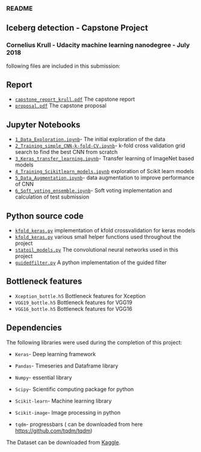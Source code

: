 ### README

## Iceberg detection - Capstone Project 

### Cornelius Krull - Udacity machine learning nanodegree - July 2018

following files are included in this submission:

## Report
- [`capstone_report_krull.pdf`](capstone_report_krull.pdf) The capstone report 
- [`proposal.pdf`](proposal.pdf) The capstone proposal
## Jupyter Notebooks
- [`1_Data_Exploration.ipynb`](http://nbviewer.jupyter.org/github/ckrull/statoil-iceberg-detection/blob/master/1_Data_Exploration.ipynb)- The initial exploration of the data
- [`2_Training_simple_CNN-k-fold-CV.ipynb`](http://nbviewer.jupyter.org/github/ckrull/statoil-iceberg-detection/blob/master/2_Training_simple_CNN-k-fold-CV.ipynb)-  k-fold cross validation grid search to find the best CNN from scratch 
- [`3_Keras_transfer_learning.ipynb`](http://nbviewer.jupyter.org/github/ckrull/statoil-iceberg-detection/blob/master/3_Keras_transfer_learning.ipynb)- Transfer learning of ImageNet based models
- [`4_Training_Scikitlearn_models.ipynb`](http://nbviewer.jupyter.org/github/ckrull/statoil-iceberg-detection/blob/master/4_Training_Scikitlearn_models.ipynb) exploration of Scikit learn models
- [`5_Data_Augmentation.ipynb`](http://nbviewer.jupyter.org/github/ckrull/statoil-iceberg-detection/blob/master/5_Data_Augmentation.ipynb)- data augmentation to improve performance of CNN
- [`6_Soft_voting_ensemble.ipynb`](http://nbviewer.jupyter.org/github/ckrull/statoil-iceberg-detection/blob/master/6_Soft_voting_ensemble.ipynb)- Soft voting implementation and calculation of test submission

## Python source code
- [`kfold_keras.py`](kfold_keras.py) implementation of kfold crossvalidation for keras models
- [`kfold_keras.py`]( kfold_keras.py) various small helper functions used throughout the project
- [`statoil_models.py`](statoil_models.py) The convolutional neural networks used in this project
- [`guidedfilter.py`](guidedfilter.py) A python implementation of the guided filter
## Bottleneck features

- `Xception_bottle.h5` Bottleneck features for Xception
- `VGG19_bottle.h5` Bottleneck features for VGG19
- `VGG16_bottle.h5` Bottleneck features for VGG16

## Dependencies

The following libraries were used during the completion of this project:

- `Keras`- Deep learning framework

- `Pandas`- Timeseries and Dataframe library

- `Numpy`- essential library

- `Scipy`- Scientific computing package for python

- `Scikit-learn`- Machine learning library

- `Scikit-image`- Image processing in python

- `tqdm`- progressbars ( can be downloaded from here https://github.com/tqdm/tqdm)

The Dataset can  be downloaded from [Kaggle](https://www.kaggle.com/c/statoil-iceberg-classifier-challenge/data).
